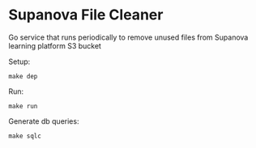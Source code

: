 # Supanova File Cleaner

Go service that runs periodically to remove unused files from Supanova learning platform S3 bucket

Setup:
```
make dep
```

Run:
```
make run
```

Generate db queries:
```
make sqlc
```

